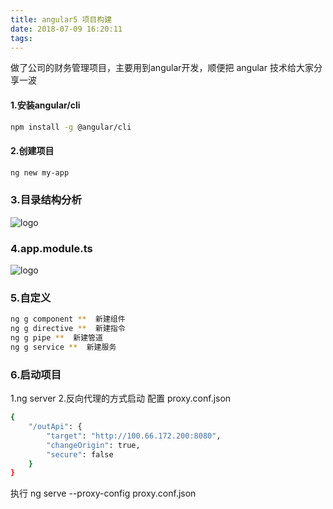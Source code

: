 ```yaml
---
title: angular5 项目构建
date: 2018-07-09 16:20:11
tags:
---
```

做了公司的财务管理项目，主要用到angular开发，顺便把 angular 技术给大家分享一波


#### 1.安装angular/cli

``` bash
npm install -g @angular/cli
```
#### 2.创建项目
``` bash
ng new my-app
```
### 3.目录结构分析
![logo](/images/angular-1.png)
### 4.app.module.ts 
![logo](/images/angular-3.png)
### 5.自定义
``` bash
ng g component **  新建组件
ng g directive **  新建指令
ng g pipe **  新建管道
ng g service **  新建服务

```
### 6.启动项目
1.ng server
2.反向代理的方式启动 配置 proxy.conf.json
``` bash
{
    "/outApi": {
        "target": "http://100.66.172.200:8080",
        "changeOrigin": true,
        "secure": false
    }
}
```
执行 ng serve --proxy-config proxy.conf.json



